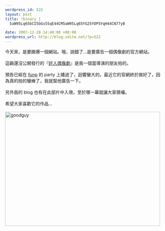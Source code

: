 ```yaml
--- 
wordpress_id: 522
layout: post
title: !binary |
  5aW95Lq65bCI5bGs55qE44CM5aW95Lq65YG25YOP5YqH44CN77yB

date: 2007-12-28 14:40:00 +08:00
wordpress_url: http://blog.xdite.net/?p=522
---
```

今天來，是要踢爆一個網站。哦，說錯了…是要廣告一個偶像劇的官方網站。<br /><br />這齣還沒公開發行的『<a href="http://goodguyfilm.com/">好人偶像劇</a>』是我一個當導演的朋友拍的。<br /><br />預告已經在 <a href="http://funp.com">funp</a> 的 party 上播過了，迴響蠻大的。最近它的官網終於做好了，因為真的拍的蠻棒了，我就幫他廣告一下。<br /><br />另外我的 blog 也有在此部片中入境，至於哪一幕就讓大家猜囉。<br /><br />希望大家喜歡它的作品…<br /><br /><a href="http://goodguyfilm.com/" title="Flickr 上 xuitejoke 的 goodguy"><img src="http://farm3.static.flickr.com/2099/2143424234_de530c4df3.jpg" alt="goodguy" height="369" width="500" /></a>
